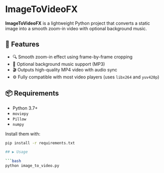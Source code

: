 # ImageToVideoFX

**ImageToVideoFX** is a lightweight Python project that converts a static image into a smooth zoom-in video with optional background music.

## 🚀 Features

- 🔍 Smooth zoom-in effect using frame-by-frame cropping
- 🎵 Optional background music support (MP3)
- 🎬 Outputs high-quality MP4 video with audio sync
- ⚙️ Fully compatible with most video players (uses `libx264` and `yuv420p`)

## 📦 Requirements

- Python 3.7+
- `moviepy`
- `Pillow`
- `numpy`

Install them with:

```bash
pip install -r requirements.txt

## ▶️ Usage

```bash
python image_to_video.py
